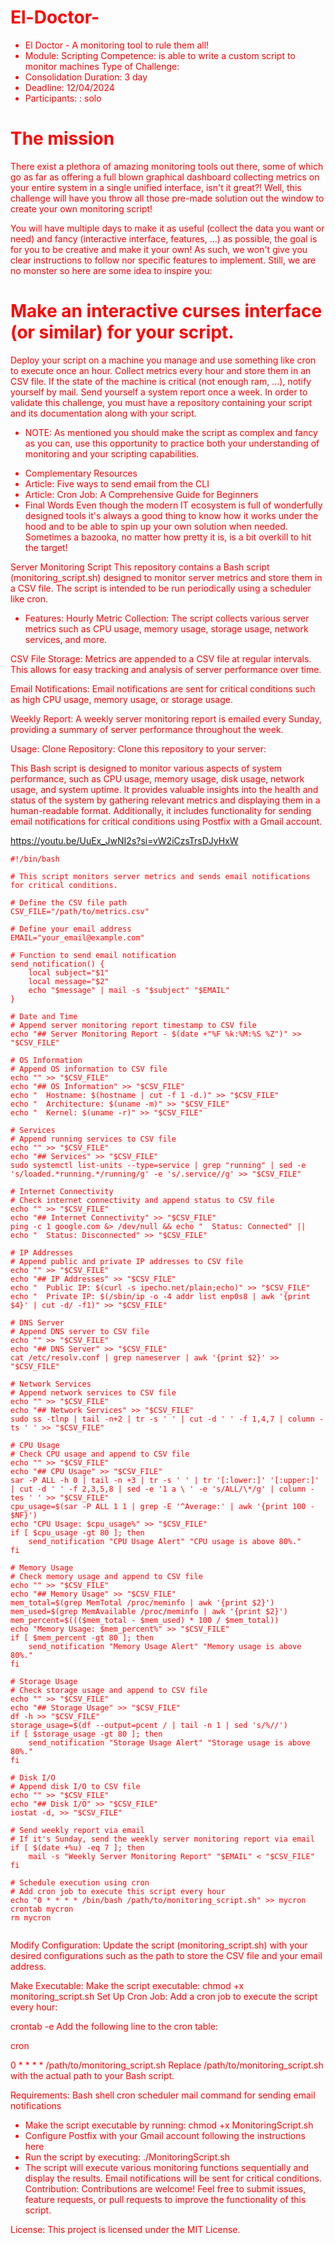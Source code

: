 <font color="red">

# El-Doctor-
* El Doctor - A monitoring tool to rule them all! 
* Module: Scripting Competence: is able to write a custom script to monitor machines Type of Challenge: 
* Consolidation Duration: 3 day 
* Deadline: 12/04/2024 
* Participants: : solo


<font color="red">

# The mission
There exist a plethora of amazing monitoring tools out there, some of which go as far as offering a full blown graphical dashboard collecting metrics on your entire system in a single unified interface, isn't it great?! Well, this challenge will have you throw all those pre-made solution out the window to create your own monitoring script!

</font>


You will have multiple days to make it as useful (collect the data you want or need) and fancy (interactive interface, features, ...) as possible, the goal is for you to be creative and make it your own! As such, we won't give you clear instructions to follow nor specific features to implement. Still, we are no monster so here are some idea to inspire you:

# Make an interactive curses interface (or similar) for your script.
Deploy your script on a machine you manage and use something like cron to execute once an hour.
Collect metrics every hour and store them in an CSV file.
If the state of the machine is critical (not enough ram, ...), notify yourself by mail.
Send yourself a system report once a week.
In order to validate this challenge, you must have a repository containing your script and its documentation along with your script.

* NOTE: As mentioned you should make the script as complex and fancy as you can, use this opportunity to practice both your understanding of monitoring and your scripting capabilities.

- Complementary Resources
- Article: Five ways to send email from the CLI
- Article: Cron Job: A Comprehensive Guide for Beginners
- Final Words
Even though the modern IT ecosystem is full of wonderfully designed tools it's always a good thing to know how it works under the hood and to be able to spin up your own solution when needed. Sometimes a bazooka, no matter how pretty it is, is a bit overkill to hit the target!


Server Monitoring Script
This repository contains a Bash script (monitoring_script.sh) designed to monitor server metrics and store them in a CSV file. 
The script is intended to be run periodically using a scheduler like cron.

* Features:
Hourly Metric Collection: The script collects various server metrics such as CPU usage, memory usage, storage usage, network services, and more.

CSV File Storage: Metrics are appended to a CSV file at regular intervals. This allows for easy tracking and analysis of server performance over time.

Email Notifications: Email notifications are sent for critical conditions such as high CPU usage, memory usage, or storage usage.

Weekly Report: A weekly server monitoring report is emailed every Sunday, providing a summary of server performance throughout the week.

Usage:
Clone Repository: Clone this repository to your server:



This Bash script is designed to monitor various aspects of system performance, such as CPU usage, memory usage, disk usage, network usage, and system uptime. 
It provides valuable insights into the health and status of the system by gathering relevant metrics and displaying them in a human-readable format. 
Additionally, it includes functionality for sending email notifications for critical conditions using Postfix with a Gmail account.

https://youtu.be/UuEx_JwNI2s?si=vW2iCzsTrsDJyHxW
```
#!/bin/bash

# This script monitors server metrics and sends email notifications for critical conditions.

# Define the CSV file path
CSV_FILE="/path/to/metrics.csv"

# Define your email address
EMAIL="your_email@example.com"

# Function to send email notification
send_notification() {
    local subject="$1"
    local message="$2"
    echo "$message" | mail -s "$subject" "$EMAIL"
}

# Date and Time
# Append server monitoring report timestamp to CSV file
echo "## Server Monitoring Report - $(date +"%F %k:%M:%S %Z")" >> "$CSV_FILE"

# OS Information
# Append OS information to CSV file
echo "" >> "$CSV_FILE"
echo "## OS Information" >> "$CSV_FILE"
echo "  Hostname: $(hostname | cut -f 1 -d.)" >> "$CSV_FILE"
echo "  Architecture: $(uname -m)" >> "$CSV_FILE"
echo "  Kernel: $(uname -r)" >> "$CSV_FILE"

# Services
# Append running services to CSV file
echo "" >> "$CSV_FILE"
echo "## Services" >> "$CSV_FILE"
sudo systemctl list-units --type=service | grep "running" | sed -e 's/loaded.*running.*/running/g' -e 's/.service//g' >> "$CSV_FILE"

# Internet Connectivity
# Check internet connectivity and append status to CSV file
echo "" >> "$CSV_FILE"
echo "## Internet Connectivity" >> "$CSV_FILE"
ping -c 1 google.com &> /dev/null && echo "  Status: Connected" || echo "  Status: Disconnected" >> "$CSV_FILE"

# IP Addresses
# Append public and private IP addresses to CSV file
echo "" >> "$CSV_FILE"
echo "## IP Addresses" >> "$CSV_FILE"
echo "  Public IP: $(curl -s ipecho.net/plain;echo)" >> "$CSV_FILE"
echo "  Private IP: $(/sbin/ip -o -4 addr list enp0s8 | awk '{print $4}' | cut -d/ -f1)" >> "$CSV_FILE"

# DNS Server
# Append DNS server to CSV file
echo "" >> "$CSV_FILE"
echo "## DNS Server" >> "$CSV_FILE"
cat /etc/resolv.conf | grep nameserver | awk '{print $2}' >> "$CSV_FILE"

# Network Services
# Append network services to CSV file
echo "" >> "$CSV_FILE"
echo "## Network Services" >> "$CSV_FILE"
sudo ss -tlnp | tail -n+2 | tr -s ' ' | cut -d ' ' -f 1,4,7 | column -ts ' ' >> "$CSV_FILE"

# CPU Usage
# Check CPU usage and append to CSV file
echo "" >> "$CSV_FILE"
echo "## CPU Usage" >> "$CSV_FILE"
sar -P ALL -h 0 | tail -n +3 | tr -s ' ' | tr '[:lower:]' '[:upper:]' | cut -d ' ' -f 2,3,5,8 | sed -e '1 a \ ' -e 's/ALL/\*/g' | column -tes ' ' >> "$CSV_FILE"
cpu_usage=$(sar -P ALL 1 1 | grep -E '^Average:' | awk '{print 100 - $NF}')
echo "CPU Usage: $cpu_usage%" >> "$CSV_FILE"
if [ $cpu_usage -gt 80 ]; then
    send_notification "CPU Usage Alert" "CPU usage is above 80%."
fi

# Memory Usage
# Check memory usage and append to CSV file
echo "" >> "$CSV_FILE"
echo "## Memory Usage" >> "$CSV_FILE"
mem_total=$(grep MemTotal /proc/meminfo | awk '{print $2}')
mem_used=$(grep MemAvailable /proc/meminfo | awk '{print $2}')
mem_percent=$((($mem_total - $mem_used) * 100 / $mem_total))
echo "Memory Usage: $mem_percent%" >> "$CSV_FILE"
if [ $mem_percent -gt 80 ]; then
    send_notification "Memory Usage Alert" "Memory usage is above 80%."
fi

# Storage Usage
# Check storage usage and append to CSV file
echo "" >> "$CSV_FILE"
echo "## Storage Usage" >> "$CSV_FILE"
df -h >> "$CSV_FILE"
storage_usage=$(df --output=pcent / | tail -n 1 | sed 's/%//')
if [ $storage_usage -gt 80 ]; then
    send_notification "Storage Usage Alert" "Storage usage is above 80%."
fi

# Disk I/O
# Append disk I/O to CSV file
echo "" >> "$CSV_FILE"
echo "## Disk I/O" >> "$CSV_FILE"
iostat -d, >> "$CSV_FILE"

# Send weekly report via email
# If it's Sunday, send the weekly server monitoring report via email
if [ $(date +%u) -eq 7 ]; then
    mail -s "Weekly Server Monitoring Report" "$EMAIL" < "$CSV_FILE"
fi

# Schedule execution using cron
# Add cron job to execute this script every hour
echo "0 * * * * /bin/bash /path/to/monitoring_script.sh" >> mycron
crontab mycron
rm mycron


```


Modify Configuration: Update the script (monitoring_script.sh) with your desired configurations such as the path to store the CSV file and your email address.

Make Executable: Make the script executable:
chmod +x monitoring_script.sh
Set Up Cron Job: Add a cron job to execute the script every hour:


crontab -e
Add the following line to the cron table:

cron

0 * * * * /path/to/monitoring_script.sh
Replace /path/to/monitoring_script.sh with the actual path to your Bash script.

Requirements:
Bash shell
cron scheduler
mail command for sending email notifications
- Make the script executable by running: chmod +x MonitoringScript.sh
- Configure Postfix with your Gmail account following the instructions here
- Run the script by executing: ./MonitoringScript.sh
- The script will execute various monitoring functions sequentially and display the results. Email notifications will be sent for critical conditions.
Contribution:
Contributions are welcome! Feel free to submit issues, feature requests, or pull requests to improve the functionality of this script.

License:
This project is licensed under the MIT License.

